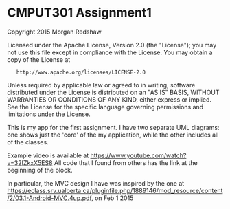 CMPUT301 Assignment1
===================================

  Copyright 2015 Morgan Redshaw

   Licensed under the Apache License, Version 2.0 (the "License");
   you may not use this file except in compliance with the License.
   You may obtain a copy of the License at

       http://www.apache.org/licenses/LICENSE-2.0

   Unless required by applicable law or agreed to in writing, software
   distributed under the License is distributed on an "AS IS" BASIS,
   WITHOUT WARRANTIES OR CONDITIONS OF ANY KIND, either express or implied.
   See the License for the specific language governing permissions and
   limitations under the License.


This is my app for the first assignment. I have two separate UML diagrams: one shows just the 'core' of the my application, while the other includes all of the classes.

Example video is available at https://www.youtube.com/watch?v=32IZkxX5ES8
All code that I found from others has the link at the beginning of the block.

In particular, the MVC design I have was inspired by the one at https://eclass.srv.ualberta.ca/pluginfile.php/1889146/mod_resource/content/2/03.1-Android-MVC.4up.pdf, on Feb 1 2015
